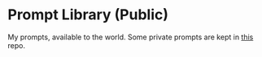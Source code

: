 # Prompt Library (Public)

My prompts, available to the world.
Some private prompts are kept in [this](https://github.com/David-Manning/prompt-library) repo.

